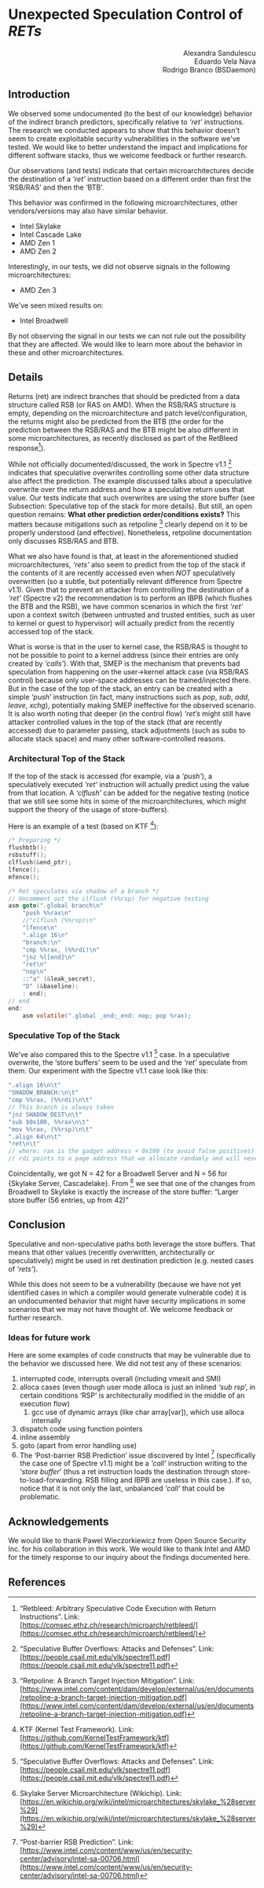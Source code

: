 # Unexpected Speculation Control of _RETs_

<p align="right">Alexandra Sandulescu <br/>
Eduardo Vela Nava <br/>
Rodrigo Branco (BSDaemon)</p>

## Introduction

We observed some undocumented (to the best of our knowledge) behavior of the indirect branch predictors, specifically relative to _‘ret’_ instructions. The research we conducted appears to show that this behavior doesn't seem to create exploitable security vulnerabilities in the software we've tested. We would like to better understand the impact and implications for different software stacks, thus we welcome feedback or further research.

Our observations (and tests) indicate that certain microarchitectures decide the destination of a _‘ret’_ instruction based on a different order than first the ‘RSB/RAS’ and then the ‘BTB’.

This behavior was confirmed in the following microarchitectures, other vendors/versions may also have similar behavior.

* Intel Skylake
* Intel Cascade Lake
* AMD Zen 1
* AMD Zen 2

Interestingly, in our tests, we did not observe signals in the following microarchitectures:

* AMD Zen 3

We've seen mixed results on:

* Intel Broadwell

By not observing the signal in our tests we can not rule out the possibility that they are affected. We would like to learn more about the behavior in these and other microarchitectures.

## Details

Returns (ret) are indirect branches that should be predicted from a data structure called RSB (or RAS on AMD).  When the RSB/RAS structure is empty, depending on the microarchitecture and patch level/configuration, the returns might also be predicted from the BTB (the order for the prediction between the RSB/RAS and the BTB might be also different in some microarchitectures, as recently disclosed as part of the RetBleed response[^1]).

While not officially documented/discussed, the work in Spectre v1.1 [^2] indicates that speculative overwrites controlling some other data structure also affect the prediction. The example discussed talks about a speculative overwrite over the return address and how a speculative return uses that value. Our tests indicate that such overwrites are using the store buffer (see Subsection: Speculative top of the stack for more details). But still, an open question remains:  **What other prediction order/conditions exists?**  This matters because mitigations such as retpoline [^3] clearly depend on it to be properly understood (and effective).  Nonetheless, retpoline documentation only discusses RSB/RAS and BTB.

What we also have found is that, at least in the aforementioned studied microarchitectures, _‘rets’_ also seem to predict from the top of the stack if the contents of it are recently accessed even when *NOT* speculatively overwritten (so a subtle, but potentially relevant difference from Spectre v1.1). Given that to prevent an attacker from controlling the destination of a _‘ret’_ (Spectre v2) the recommendation is to perform an IBPB (which flushes the BTB and the RSB), we have common scenarios in which the first _‘ret’_ upon a context switch (between untrusted and trusted entities, such as user to kernel or guest to hypervisor) will actually predict from the recently accessed top of the stack.  

What is worse is that in the user to kernel case, the RSB/RAS is thought to not be possible to point to a kernel address (since their entries are only created by _‘calls’_).  With that, SMEP is the mechanism that prevents bad speculation from happening on the user->kernel attack case (via RSB/RAS control)  because only user-space addresses can be trained/injected there.  But in the case of the top of the stack, an entry can be created with a simple _‘push’_ instruction (in fact, many instructions such as _pop_, _sub_, _add_, _leave_, _xchg_), potentially making SMEP ineffective for the observed scenario.  It is also worth noting that deeper (in the control flow) _‘ret’s_ might still have attacker controlled values in the top of the stack (that are recently accessed) due to parameter passing, stack adjustments (such as _subs_ to allocate stack space) and many other software-controlled reasons.

### Architectural Top of the Stack

If the top of the stack is accessed (for example, via a _‘push’_), a speculatively executed _‘ret’_ instruction will actually predict using the value from that location.  A _‘clflush’_ can be added for the negative testing (notice that we still see some hits in some of the microarchitectures, which might support the theory of the usage of store-buffers).  

Here is an example of a test (based on KTF [^5]):


```c
/* Preparing */
flushbtb();
rsbstuff();
clflush(&end_ptr);
lfence();
mfence();

/* Ret speculates via shadow of a branch */
// Uncomment out the clflush (%%rsp) for negative testing
asm goto(".global branch\n"
	"push %%rax\n"
	//"clflush (%%rsp)\n"
	"lfence\n"
	".align 16\n"
	"branch:\n"
	"cmp %%rax, (%%rdi)\n"
	"jnz %l[end]\n"
	"ret\n"
	"nop\n"
	::"a" (&leak_secret),
	"D" (&baseline):
	: end);
// end
end:
	asm volatile(".global _end;_end: nop; pop %rax);
```


### Speculative Top of the Stack

We’ve also compared this to the Spectre v1.1 [^2] case.  In a speculative overwrite, the ‘store buffers’ seem to be used and the _‘ret’_ speculate from them.  Our experiment with the Spectre v1.1 case look like this:


```c
".align 16\n\t"
"SHADOW_BRANCH:\n\t"
"cmp %%rax, (%%rdi)\n\t"
// This branch is always taken
"jnz SHADOW_DEST\n\t"
"sub $0x100, %%rax\n\t"
"mov %%rax, (%%rsp)\n\t"
".align 64\n\t"
"ret\n\t"
// where: rax is the gadget address + 0x100 (to avoid false positives)
// rdi points to a page address that we allocate randomly and will never be       // equal to rax because rax points to a .text address
```


Coincidentally, we got N = 42 for a Broadwell Server and N = 56 for {Skylake Server, Cascadelake}.  From [^4]  we see that one of the changes from Broadwell to Skylake is exactly the increase of the store buffer:  “Larger store buffer (56 entries, up from 42)”

## Conclusion

Speculative and non-speculative paths both leverage the store buffers. That means that other values (recently overwritten, architecturally or speculatively) might be used in ret destination prediction (e.g. nested cases of _‘rets’_).

While this does not seem to be a vulnerability (because we have not yet identified cases in which a compiler would generate vulnerable code) it is an undocumented behavior that might have security implications in some scenarios that we may not have thought of. We welcome feedback or further research.

### Ideas for future work

Here are some examples of code constructs that may be vulnerable due to the behavior we discussed here. We did not test any of these scenarios:



1. interrupted code, interrupts overall (including vmexit and SMI)
2. alloca cases (even though user mode alloca is just an inlined _‘sub rsp_’, in certain conditions ‘RSP’ is architecturally modified in the middle of an execution flow)
    1. gcc use of dynamic arrays (like char array[var]), which use alloca internally
3. dispatch code using function pointers
4. inline assembly
5. goto (apart from error handling use)
6. The ‘Post-barrier RSB Prediction’ issue discovered by Intel [^6] (specifically the case one of Spectre v1.1) might be a _‘call’_ instruction writing to the ‘_store buffer_’ (thus a ret instruction loads the destination through store-to-load-forwarding. RSB filling and IBPB are useless in this case.).  If so, notice that it is not only the last, unbalanced _‘call’_ that could be problematic.

## Acknowledgements

We would like to thank Pawel Wieczorkiewicz from Open Source Security Inc. for his collaboration in this work.  We would like to thank Intel and AMD for the timely response to our inquiry about the findings documented here. 

## References

[^1]: “Retbleed: Arbitrary Speculative Code Execution with Return Instructions”.  Link: [https://comsec.ethz.ch/research/microarch/retbleed/](https://comsec.ethz.ch/research/microarch/retbleed/) 
[^2]: “Speculative Buffer Overflows: Attacks and Defenses”.  Link: [https://people.csail.mit.edu/vlk/spectre11.pdf](https://people.csail.mit.edu/vlk/spectre11.pdf) 
[^3]: “Retpoline: A Branch Target Injection Mitigation”.  Link:  [https://www.intel.com/content/dam/develop/external/us/en/documents/retpoline-a-branch-target-injection-mitigation.pdf](https://www.intel.com/content/dam/develop/external/us/en/documents/retpoline-a-branch-target-injection-mitigation.pdf) 
[^4]: Skylake Server Microarchitecture (Wikichip).  Link:  [https://en.wikichip.org/wiki/intel/microarchitectures/skylake_%28server%29](https://en.wikichip.org/wiki/intel/microarchitectures/skylake_%28server%29)
[^5]: KTF (Kernel Test Framework).  Link:  [https://github.com/KernelTestFramework/ktf](https://github.com/KernelTestFramework/ktf) 
[^6]: “Post-barrier RSB Prediction”.  Link:  [https://www.intel.com/content/www/us/en/security-center/advisory/intel-sa-00706.html](https://www.intel.com/content/www/us/en/security-center/advisory/intel-sa-00706.html) 
